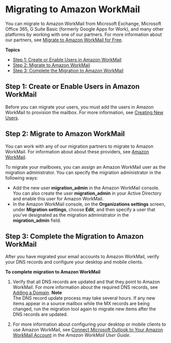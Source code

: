 # Migrating to Amazon WorkMail<a name="migration_overview"></a>

You can migrate to Amazon WorkMail from Microsoft Exchange, Microsoft Office 365, G Suite Basic \(formerly Google Apps for Work\), and many other platforms by working with one of our partners\. For more information about our partners, see [Migrate to Amazon WorkMail for Free](https://aws.amazon.com/workmail/details/)\.

**Topics**
+ [Step 1: Create or Enable Users in Amazon WorkMail](#create_enable_users)
+ [Step 2: Migrate to Amazon WorkMail](#prepare_mail_server)
+ [Step 3: Complete the Migration to Amazon WorkMail](#complete_migration)

## Step 1: Create or Enable Users in Amazon WorkMail<a name="create_enable_users"></a>

Before you can migrate your users, you must add the users in Amazon WorkMail to provision the mailbox\. For more information, see [Creating New Users](manage-users.md#add_new_user)\.

## Step 2: Migrate to Amazon WorkMail<a name="prepare_mail_server"></a>

You can work with any of our migration partners to migrate to Amazon WorkMail\. For information about about these providers, see [Amazon WorkMail](https://aws.amazon.com/workmail/details/)\.

To migrate your mailboxes, you can assign an Amazon WorkMail user as the migration administrator\. You can specify the migration administrator in the following ways: 
+ Add the new user **migration\_admin** in the Amazon WorkMail console\. You can also create the user **migration\_admin** in your Active Directory and enable this user for Amazon WorkMail\.
+ In the Amazon WorkMail console, on the **Organizations settings** screen, under **Migration settings**, choose **Edit**, and then specify a user that you've designated as the migration administrator in the **migration\_admin** field\.

## Step 3: Complete the Migration to Amazon WorkMail<a name="complete_migration"></a>

After you have migrated your email accounts to Amazon WorkMail, verify your DNS records and configure your desktop and mobile clients\.

**To complete migration to Amazon WorkMail**

1. Verify that all DNS records are updated and that they point to Amazon WorkMail\. For more information about the required DNS records, see [Adding a Domain](add_domain.md)\. 
**Note**  
The DNS record update process may take several hours\. If any new items appear in a source mailbox while the MX records are being changed, run the migration tool again to migrate new items after the DNS records are updated\.

1. For more information about configuring your desktop or mobile clients to use Amazon WorkMail, see [Connect Microsoft Outlook to Your Amazon WorkMail Account](http://docs.aws.amazon.com/workmail/latest/userguide/connect_mail_client.html) in the *Amazon WorkMail User Guide*\.